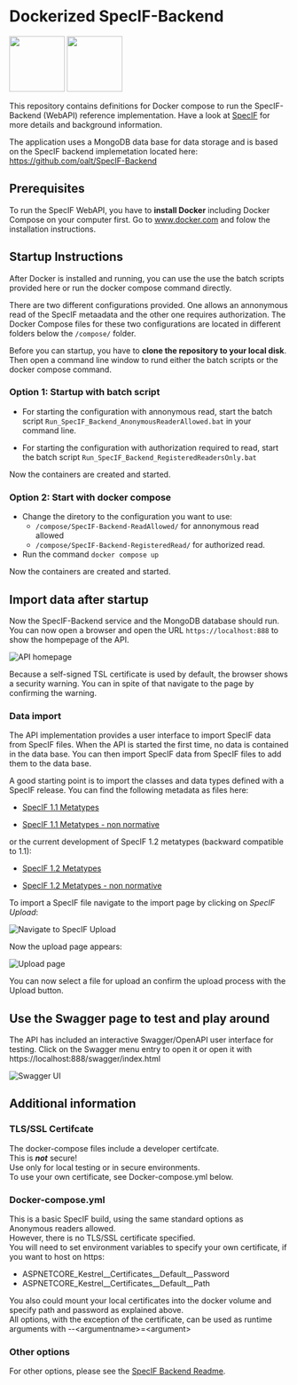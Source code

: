 # Dockerized SpecIF-Backend

<img src="https://github.com/GfSE/SpecIF/blob/master/logo/SpecIF_Logo_small.png?raw=true" height=100px />

<img src="./documentation/images/docker_logo.png" height=100px/>

This repository contains definitions for Docker compose to run the SpecIF-Backend (WebAPI) reference implementation. Have a look at [SpecIF](https://github.com/GfSE/SpecIF) for more details and background information.

The application uses a MongoDB data base for data storage and is based on the SpecIF backend implemetation located here: https://github.com/oalt/SpecIF-Backend

## Prerequisites

To run the SpecIF WebAPI, you have to **install Docker** including Docker Compose on your computer first. Go to www.docker.com and folow the installation instructions.

## Startup Instructions

After Docker is installed and running, you can use the use the batch scripts provided here or run the docker compose command directly.

There are two different configurations provided. One allows an annonymous read of the SpecIF metaadata and the other one requires authorization. The Docker Compose files for these two configurations are located in different folders below the `/compose/` folder.

Before you can startup, you have to **clone the repository to your local disk**. Then open a command line window to rund either the batch scripts or the docker compose command.

### Option 1: Startup with batch script

* For starting the configuration with annonymous read, start the batch script `Run_SpecIF_Backend_AnonymousReaderAllowed.bat` in your command line.

* For starting the configuration with authorization required to read, start the batch script `Run_SpecIF_Backend_RegisteredReadersOnly.bat`

Now the containers are created and started.

### Option 2: Start with docker compose

* Change the diretory to the configuration you want to use:
  * `/compose/SpecIF-Backend-ReadAllowed/` for annonymous read allowed
  * `/compose/SpecIF-Backend-RegisteredRead/` for authorized read.
* Run the command `docker compose up`

Now the containers are created and started.

## Import data after startup

Now the SpecIF-Backend service and the MongoDB database should run. You can now open a browser and open the URL `https://localhost:888` to show the hompepage of the API.

![API homepage](./documentation/images/Homepage.PNG)

Because a self-signed TSL certificate is used by default, the browser shows a security warning. You can in spite of that navigate to the page by confirming the warning.

### Data import

The API implementation provides a user interface to import SpecIF data from SpecIF files. When the API is started the first time, no data is contained in the data base. You can then import SpecIF data from SpecIF files to add them to the data base.

A good starting point is to import the classes and data types defined with a SpecIF release. You can find the following metadata as files here:

* [SpecIF 1.1 Metatypes](https://raw.githubusercontent.com/GfSE/SpecIF-Class-Definitions/7098496f05a0fe071ff46ff172aa58004a9303d9/_Packages/SpecIF-Classes-1_1.specif)

* [SpecIF 1.1 Metatypes - non normative](https://raw.githubusercontent.com/GfSE/SpecIF-Class-Definitions/7098496f05a0fe071ff46ff172aa58004a9303d9/_Packages/SpecIF-Classes-1_1_non_normative.specif)

or the current development of SpecIF 1.2 metatypes (backward compatible to 1.1):

* [SpecIF 1.2 Metatypes](https://raw.githubusercontent.com/GfSE/SpecIF-Class-Definitions/dev/_Packages/SpecIF-Classes-1_2.specif)

* [SpecIF 1.2 Metatypes - non normative](https://raw.githubusercontent.com/GfSE/SpecIF-Class-Definitions/dev/_Packages/SpecIF-Classes-1_2_non_normative.specif)

To import a SpecIF file navigate to the import page by clicking on *SpecIF Upload*:

![Navigate to SpecIF Upload](./documentation/images/NavigateToUpload.PNG)

Now the upload page appears:

![Upload page](./documentation/images/UploadPage.PNG)

You can now select a file for upload an confirm the upload process with the Upload button.

## Use the Swagger page to test and play around

The API has included an interactive Swagger/OpenAPI user interface for testing. Click on the Swagger menu entry to open it or open it with https://localhost:888/swagger/index.html

![Swagger UI](./documentation/images/Swagger.PNG)

## Additional information

### TLS/SSL Certifcate
The docker-compose files include a developer certifcate.   
This is ***not*** secure!  
Use only for local testing or in secure environments.  
To use your own certificate, see Docker-compose.yml below.

### Docker-compose.yml
This is a basic SpecIF build, using the same standard options as Anonymous readers allowed.  
However, there is no TLS/SSL certificate specified.  
You will need to set environment variables to specify your own certificate, if you want to host on https:
- ASPNETCORE_Kestrel__Certificates__Default__Password
- ASPNETCORE_Kestrel__Certificates__Default__Path


You also could mount your local certificates into the docker volume and specify path and password as explained above.  
All options, with the exception of the certificate, can be used as runtime arguments with --\<argumentname\>=\<argument\>

### Other options
For other options, please see the [SpecIF Backend Readme](https://github.com/oalt/SpecIF-Backend/blob/master/SpecIF_Backend_Docker_Image_Readme.md).
